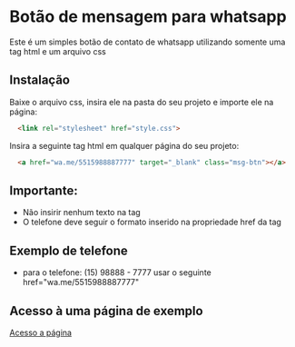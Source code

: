 
# Botão de mensagem para whatsapp

Este é um simples botão de contato de whatsapp utilizando somente uma tag html e um arquivo css

## Instalação

Baixe o arquivo css, insira ele na pasta do seu projeto e importe ele na página:

```html
  <link rel="stylesheet" href="style.css">
```
Insira a seguinte tag html em qualquer página do seu projeto:

```html
  <a href="wa.me/5515988887777" target="_blank" class="msg-btn"></a>
```
## Importante:
- Não insirir nenhum texto na tag
- O telefone deve seguir o formato inserido na propriedade href da tag <a>

## Exemplo de telefone
- para o telefone: (15) 98888 - 7777 usar o seguinte href="wa.me/5515988887777"

## Acesso à uma página de exemplo

[Acesso a página](https://fernando-fix.github.io/msg-btn)

